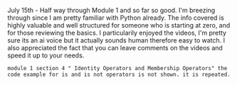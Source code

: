 July 15th - 
    Half way through Module 1 and so far so good. I'm breezing through since I am pretty familiar with Python already.
    The info covered is highly valuable and well structured for someone who is starting at zero, and for those reviewing the basics.
    I particularily enjoyed the videos, I'm pretty sure its an ai voice but it actually sounds human therefore easy to watch.
    I also appreciated the fact that you can leave comments on the videos and speed it up to your needs.

    module 1 section 4 " Identity Operators and Membership Operators" the code example for is and is not operators is not shown. it is repeated.

    
